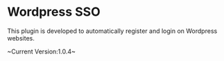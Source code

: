 # Wordpress SSO

This plugin is developed to automatically register and login on Wordpress websites. 

~Current Version:1.0.4~
